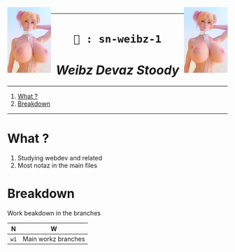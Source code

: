 
<img src="./s/2.webp" align="right" width="100">
<img src="./s/2.webp" align="left" width="100">

----

<h1 align="center"><code>🎇 : sn-weibz-1</code></h1>
<h1 align="center"><i> Weibz Devaz Stoody </i></h1>

----
1. [What ?](#what-)
2. [Breakdown](#breakdown)

----

# What ? 

1. Studying webdev and related 
2. Most notaz in the main files

# Breakdown 

Work beakdown in the branches

N | W 
|:--:|:--:|
`w1` | Main workz branches 
